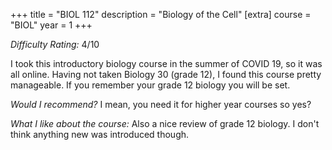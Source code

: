 +++
title = "BIOL 112"
description = "Biology of the Cell"
[extra]
course = "BIOL"
year = 1
+++

*Difficulty Rating:* 4/10

I took this introductory biology course in the summer of COVID 19, so it was all online. Having not taken Biology 30 (grade 12), I found this course pretty manageable. If you remember your grade 12 biology you will be set.

*Would I recommend?* I mean, you need it for higher year courses so yes?

*What I like about the course:* Also a nice review of grade 12 biology. I don't think anything new was introduced though.

